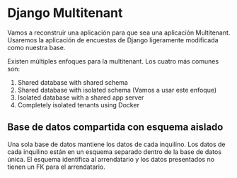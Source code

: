 # Django Multitenant

Vamos a reconstruir una aplicación para que sea una aplicación Multitenant. Usaremos la aplicación de encuestas de Django ligeramente modificada como nuestra base.

Existen múltiples enfoques para la multitenant. Los cuatro más comunes son:

1. Shared database with shared schema
2. Shared database with isolated schema (Vamos a usar este enfoque)
3. Isolated database with a shared app server
4. Completely isolated tenants using Docker

## Base de datos compartida con esquema aislado

Una sola base de datos mantiene los datos de cada inquilino. Los datos de cada inquilino están en un esquema separado dentro de la base de datos única. El esquema identifica al arrendatario y los datos presentados no tienen un FK para el arrendatario.



